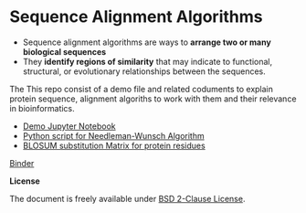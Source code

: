 # Sequence Alignment Algorithms

- Sequence alignment algorithms are ways to **arrange two or many biological sequences** 
- They **identify regions of similarity** that may indicate to functional, structural, or evolutionary relationships between the sequences.

The This repo consist of a demo file and related coduments to explain protein sequence, alignment algoriths to work with them and their relevance in bioinformatics.

- [Demo Jupyter Notebook](https://github.com/malvikasharan/Alignment-Algorithms/blob/master/homage_to_alignment%20algorithms.ipynb)
- [Python script for Needleman-Wunsch Algorithm](https://github.com/malvikasharan/Alignment-Algorithms/blob/master/alignment_simple.py)
- [BLOSUM substitution Matrix for protein residues](https://github.com/malvikasharan/Alignment-Algorithms/blob/master/blosum62.bla)

[Binder](https://mybinder.org/v2/gh/malvikasharan/Alignment-Algorithms/master?filepath=https%3A%2F%2Fgithub.com%2Fmalvikasharan%2FAlignment-Algorithms%2Fblob%2Fmaster%2Fhomage_to_alignment%2520algorithms.ipynb)

**License**

The document is freely available under [BSD 2-Clause License](https://github.com/malvikasharan/Alignment-Algorithms/blob/master/LICENSE).



